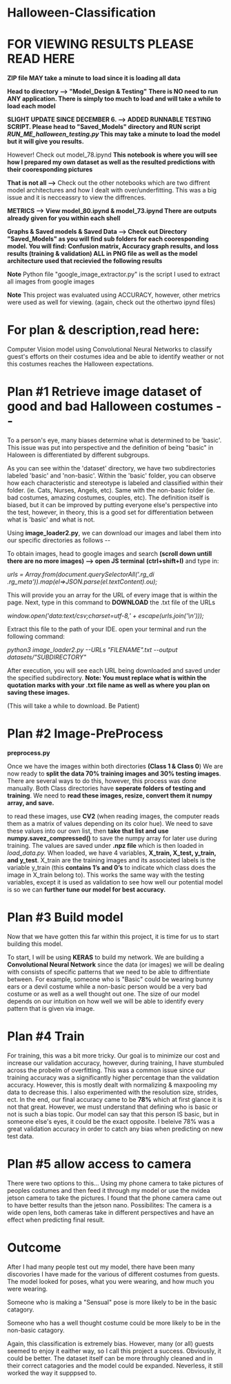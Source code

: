 # Halloween-Classification



# FOR VIEWING RESULTS PLEASE READ HERE
**ZIP file MAY take a minute to load since it is loading all data**


**Head to directory --> "Model_Design & Testing"**
**There is NO need to run ANY application. There is simply too much to load and will take a while to load each model**

**SLIGHT UPDATE SINCE DECEMBER 6.  --> ADDED RUNNABLE TESTING SCRIPT. Please head to "Saved_Models" directory and RUN script *RUN_ME_halloween_testing.py* This may take a minute to load the model but it will give you results.**

However! Check out model_78.ipynd **This notebook is where you will see how I prepared my own dataset as well as the resulted predictions with their cooresponding pictures**

**That is not all -->** Check out the other notebooks which are two diffrent model architectures and how I dealt with over/underfitting. This was a big issue and it is necceassry to view the diffrences.  

**METRICS --> View model_80.ipynd & model_73.ipynd There are outputs already given for you within each shell**

**Graphs & Saved models & Saved Data --> Check out Directory "Saved_Models" as you will find sub folders for each cooresponding model. You will find:  Confusion matrix,  Accuracy graph results, and loss results (training & validation) ALL in PNG file as well as the model architecture used that recievied the following results**

**Note** Python file "google_image_extractor.py" is the script I used to extract all images from google images

**Note** This project was evaluated using ACCURACY, however, other metrics were used as well for viewing. (again, check out the othertwo ipynd files)


# For plan & description,read here:

Computer Vision model using Convolutional Neural Networks to 
classify guest's efforts on their costumes idea and be able to identify weather or not this costumes reaches the 
Halloween expectations.  

# Plan #1 Retrieve image dataset of good and bad Halloween costumes --

To a person's eye, many biases determine what is determined to be 'basic'. This issue was put into perspective and the definition of being "basic" in Haloween is differentiated by different subgroups.  

As you can see within the 'dataset' directory, we have two subdirectories labeled 'basic' and 'non-basic'. 
Within the 'basic' folder, you can observe how each characteristic and stereotype is labeled and classified within their folder. (ie. Cats, Nurses, Angels, etc). Same with the non-basic folder (ie. bad costumes, amazing costumes, couples, etc). The definition itself is biased, but it can be improved by putting everyone else's perspective into the test, however, in theory, this is a good set for differentiation between what is 'basic' and what is not. 

Using **image_loader2.py**, we can download our images and label them into our specific directories as follows -- 

To obtain images, head to google images and search **(scroll down untill there are no more images) --> open JS terminal** **(ctrl+shift+I)** and type in: 

*urls = Array.from(document.querySelectorAll('.rg_di .rg_meta')).map(el=>JSON.parse(el.textContent).ou);*

This will provide you an array for the URL of every image that is within the page. Next, type in this command to **DOWNLOAD** the .txt file of the URLs 

*window.open('data:text/csv;charset=utf-8,' + escape(urls.join('\n')));*

Extract this file to the path of your IDE. open your terminal and run the following command: 

*python3 image_loader2.py --URLs "FILENAME".txt --output datasets/"SUBDIRECTORY"* 

After execution, you will see each URL being downloaded and saved under the specified subdirectory. **Note: You must replace what is within the quotation marks with your .txt file name as well as where you plan on saving these images.**

(This will take a while to download. Be Patient)


# Plan #2 Image-PreProcess
**preprocess.py**

Once we have the images within both directories **(Class 1 & Class 0**) We are now ready to **split the data 70% training images and 30% testing images**. There are several ways to do this, however, this process was done manually. Both Class directories have **seperate folders of testing and training**. We need to **read these images, resize, convert them it numpy array, and save.** 

to read these images,  use **CV2** (when reading images, the computer reads them as a matrix of values depending on its color hue). We need to save these values into our own list, then **take that list and use numpy.savez_compressed()** to save the numpy array for later use during training. The values are saved under **.npz file** which is then loaded in *load_data.py.* When loaded, we have 4 variables, **X_train, X_test, y_train, and y_test**. X_train are the training images and its associated labels is the variable y_train (this **contains 1’s and 0’s** to indicate which class does the image in X_train belong to). This works the same way with the testing variables, except it is used as validation to see how well our potential model is so we can **further tune our model for best accuracy.** 


# Plan #3 Build model
Now that we have gotten this far within this project, it is time for us to start building this model.

To start, I will be using **KERAS** to build my network. We are building a **Convolutional Neural Network** since the data (or images) we will be dealing with consists of specific patterns that we need to be able to diffrentiate between. For example, someone who is "Basic" could be wearing bunny ears or a devil costume while a non-basic person would be a very bad costume or as well as a well thought out one. The size of our model depends on our intuition on how well we will be able to identify every pattern that is given via image.



# Plan #4 Train
For training, this was a bit more tricky. Our goal is to minimize our cost and increase our validation accuracy, however, during training, I have stumbuled across the probelm of overfitting. This was a common issue since our training accuracy was a significantly higher percentage than the validation accuracy. However, this is mostly dealt with normalizing & maxpooling my data to decrease this. I also experimented with the resolution size, strides, ect. In the end, our final accuracy came to be **78%** which at first glance it is not that great. However, we must understand that defining who is basic or not is such a bias topic. Our model can say that this person IS basic, but in someone else's eyes, it could be the exact opposite. I beleive 78% was a great validation accuracy in order to catch any bias when predicting on new test data. 


# Plan #5 allow access to camera
There were two options to this... Using my phone camera to take pictures of peoples costumes and then feed it through my model or use the nvidea jetson camera to take the pictures. I found that the phone camera came out to have better results than the jetson nano.  Possibilites:  The camera is a wide open lens, both cameras take in different perspectives and have an effect when predicting final result.


# Outcome
After I had many people test out my model, there have been many discovories I have made for the various of different costumes from guests. The model looked for poses, what you were wearing, and how much you were wearing. 

Someone who is making a "Sensual" pose is more likely to be in the basic catagory.  

Someone who has a well thought costume could be more likely to be in the non-basic catagory.

Again, this classification is extremely bias. However, many (or all) guests seemed to enjoy it eaither way, so I call this project a success. Obviously, it could be better. The dataset itself can be more throughly cleaned and in their correct catagories and the model could be expanded. Neverless, it still worked the way it supppsed to.  

